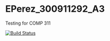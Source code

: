# EPerez_300911292_A3
Testing for COMP 311

[![Build Status](https://travis-ci.org/earldenzel/EPerez_300911292_A3.svg?branch=master)](https://travis-ci.org/earldenzel/EPerez_300911292_A3)

